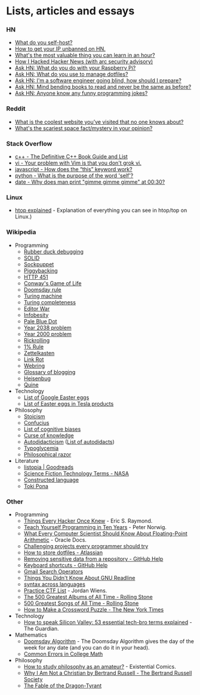 # Lists, articles and essays

### HN

- [What do you self-host?](https://news.ycombinator.com/item?id=21235957)
- [How to get your IP unbanned on HN.](https://news.ycombinator.com/item?id=4761102)
- [What's the most valuable thing you can learn in an hour?](https://news.ycombinator.com/item?id=21581361)
- [How I Hacked Hacker News (with arc security advisory)](https://news.ycombinator.com/item?id=639976)
- [Ask HN: What do you do with your Raspberry Pi?](https://news.ycombinator.com/item?id=20264911)
- [Ask HN: What do you use to manage dotfiles?](https://news.ycombinator.com/item?id=11070797)
- [Ask HN: I'm a software engineer going blind, how should I prepare?](https://news.ycombinator.com/item?id=22918980)
- [Ask HN: Mind bending books to read and never be the same as before?](https://news.ycombinator.com/item?id=23151144)
- [Ask HN: Anyone know any funny programming jokes?](https://news.ycombinator.com/item?id=25850739)

### Reddit

- [What is the coolest website you’ve visited that no one knows about?](https://old.reddit.com/r/AskReddit/comments/f937om/what_is_the_coolest_website_youve_visited_that_no/)
- [What's the scariest space fact/mystery in your opinion?](https://old.reddit.com/r/AskReddit/comments/h0ijze/whats_the_scariest_space_factmystery_in_your/)

### Stack Overflow

- [c++ - The Definitive C++ Book Guide and List](https://stackoverflow.com/questions/388242/the-definitive-c-book-guide-and-list)
- [vi - Your problem with Vim is that you don't grok vi.](https://stackoverflow.com/a/1220118)
- [javascript - How does the “this” keyword work?](https://stackoverflow.com/questions/3127429/how-does-the-this-keyword-work)
- [python - What is the purpose of the word 'self'?](https://stackoverflow.com/questions/2709821/what-is-the-purpose-of-the-word-self)
- [date - Why does man print "gimme gimme gimme" at 00:30?](https://unix.stackexchange.com/questions/405783/why-does-man-print-gimme-gimme-gimme-at-0030)

### Linux

- [htop explained](https://peteris.rocks/blog/htop/) - Explanation of everything you can see in htop/top on Linux.)

### Wikipedia

- Programming
  - [Rubber duck debugging](https://en.wikipedia.org/wiki/Rubber_duck_debugging)
  - [SOLID](https://en.wikipedia.org/wiki/SOLID)
  - [Sockpuppet](<https://en.wikipedia.org/wiki/Sockpuppet_(Internet)>)
  - [Piggybacking](<https://en.wikipedia.org/wiki/Piggybacking_(Internet_access)>)
  - [HTTP 451](https://en.wikipedia.org/wiki/HTTP_451)
  - [Conway's Game of Life](https://en.wikipedia.org/wiki/Conway's_Game_of_Life)
  - [Doomsday rule](https://en.wikipedia.org/wiki/Doomsday_rule)
  - [Turing machine](https://en.wikipedia.org/wiki/Turing_machine)
  - [Turing completeness](https://en.wikipedia.org/wiki/Turing_completeness)
  - [Editor War](https://en.wikipedia.org/wiki/Editor_war)
  - [Infobesity](https://en.wikipedia.org/wiki/Information_overload)
  - [Pale Blue Dot](https://en.wikipedia.org/wiki/Pale_Blue_Dot)
  - [Year 2038 problem](https://en.wikipedia.org/wiki/Year_2038_problem)
  - [Year 2000 problem](https://en.wikipedia.org/wiki/Year_2000_problem)
  - [Rickrolling](https://en.wikipedia.org/wiki/Rickrolling)
  - [1% Rule](<https://en.wikipedia.org/wiki/1%25_rule_(Internet_culture)>)
  - [Zettelkasten](https://en.wikipedia.org/wiki/Zettelkasten)
  - [Link Rot](https://en.wikipedia.org/wiki/Link_rot)
  - [Webring](https://en.wikipedia.org/wiki/Webring)
  - [Glossary of blogging](https://en.wikipedia.org/wiki/Glossary_of_blogging)
  - [Heisenbug](https://en.wikipedia.org/wiki/Heisenbug)
  - [Quine](<https://en.wikipedia.org/wiki/Quine_(computing)>)
- Technology
  - [List of Google Easter eggs](https://en.wikipedia.org/wiki/List_of_Google_Easter_eggs)
  - [List of Easter eggs in Tesla products](https://en.wikipedia.org/wiki/List_of_Easter_eggs_in_Tesla_products)
- Philosophy
  - [Stoicism](https://en.wikipedia.org/wiki/Stoicism)
  - [Confucius](https://en.wikipedia.org/wiki/Confucius)
  - [List of cognitive biases](https://en.wikipedia.org/wiki/List_of_cognitive_biases)
  - [Curse of knowledge](https://en.wikipedia.org/wiki/Curse_of_knowledge)
  - [Autodidacticism](https://en.wikipedia.org/wiki/Autodidacticism) ([List of autodidacts](https://en.wikipedia.org/wiki/List_of_autodidacts))
  - [Typoglycemia](https://en.wikipedia.org/wiki/Typoglycemia)
  - [Philosophical razor](https://en.wikipedia.org/wiki/Philosophical_razor)
- Literature
  - [listopia | Goodreads](https://www.goodreads.com/list)
  - [Science Fiction Technology Terms - NASA](https://er.jsc.nasa.gov/seh/SFTerms.html)
  - [Constructed language](https://en.wikipedia.org/wiki/Constructed_language)
  - [Toki Pona](https://en.wikipedia.org/wiki/Toki_Pona)

### Other

- Programming
  - [Things Every Hacker Once Knew](http://www.catb.org/esr/faqs/things-every-hacker-once-knew/) - Eric S. Raymond.
  - [Teach Yourself Programming in Ten Years](http://www.norvig.com/21-days.html) - Peter Norwig.
  - [What Every Computer Scientist Should Know About Floating-Point Arithmetic](https://docs.oracle.com/cd/E19957-01/806-3568/ncg_goldberg.html) - Oracle Docs.
  - [Challenging projects every programmer should try](https://web.eecs.utk.edu/~azh/blog/challengingprojects.html)
  - [How to store dotfiles - Atlassian](https://www.atlassian.com/git/tutorials/dotfiles)
  - [Removing sensitive data from a repository - GitHub Help](https://help.github.com/en/articles/removing-sensitive-data-from-a-repository)
  - [Keyboard shortcuts - GitHub Help](https://docs.github.com/en/get-started/using-github/keyboard-shortcuts)
  - [Gmail Search Operators](https://support.google.com/mail/answer/7190)
  - [Things You Didn't Know About GNU Readline](https://twobithistory.org/2019/08/22/readline.html)
  - [syntax across languages](http://rigaux.org/language-study/syntax-across-languages.html)
  - [Practice CTF List](http://captf.com/practice-ctf/) - Jordan Wiens.
  - [The 500 Greatest Albums of All Time - Rolling Stone](https://www.rollingstone.com/music/music-lists/best-albums-of-all-time-1062063/)
  - [500 Greatest Songs of All Time - Rolling Stone](https://www.rollingstone.com/music/music-lists/500-greatest-songs-of-all-time-151127/)
  - [How to Make a Crossword Puzzle - The New York Times](https://www.nytimes.com/2018/09/14/crosswords/how-to-make-a-crossword-puzzle-the-series.html)
- Technology
  - [How to speak Silicon Valley: 53 essential tech-bro terms explained](https://www.theguardian.com/us-news/2019/jun/26/how-to-speak-silicon-valley-decoding-tech-bros-from-microdosing-to-privacy) - The Guardian.
- Mathematics
  - [Doomsday Algorithm](http://rudy.ca/doomsday.html) - The Doomsday Algorithm gives the day of the week for any date (and you can do it in your head).
  - [Common Errors in College Math](https://math.vanderbilt.edu/schectex/commerrs/)
- Philosophy
  - [How to study philosophy as an amateur?](http://existentialcomics.com/blog) - Existential Comics.
  - [Why I Am Not a Christian by Bertrand Russell - The Bertrand Russell Society](https://users.drew.edu/~jlenz/whynot.html)
  - [The Fable of the Dragon-Tyrant](https://www.nickbostrom.com/fable/dragon.html)
